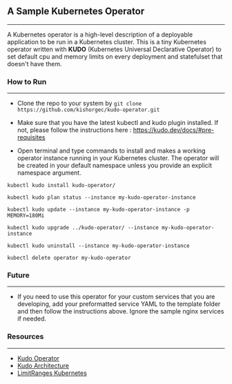 ## A Sample Kubernetes Operator
---
A Kubernetes operator is a high-level description of a deployable application to be run in a Kubernetes cluster. This is a tiny Kubernetes operator written with **KUDO** (Kubernetes Universal Declarative Operator) to set default cpu and memory limits on every deployment and statefulset that doesn't have them.

### How to Run
---

- Clone the repo to your system by `git clone https://github.com/kishorgec/kudo-operator.git`

- Make sure that you have the latest kubectl and kudo plugin installed. If not, please follow the instructions here : https://kudo.dev/docs/#pre-requisites

- Open terminal and type commands to install and makes a working operator instance running in your Kubernetes cluster. The operator will be created in your default namespace unless you provide an explicit namespace argument.

```
kubectl kudo install kudo-operator/

kubectl kudo plan status --instance my-kudo-operator-instance

kubectl kudo update --instance my-kudo-operator-instance -p MEMORY=180Mi

kubectl kudo upgrade ../kudo-operator/ --instance my-kudo-operator-instance

kubectl kudo uninstall --instance my-kudo-operator-instance

kubectl delete operator my-kudo-operator

```

### Future
---

- If you need to use this operator for your custom services that you are developing, add your preformatted service YAML to the template folder and then follow the instructions above. Ignore the sample nginx services if needed.

### Resources
---
  - [Kudo Operator](https://kudo.dev/docs/#create-your-first-operator)
  - [Kudo Architecture](https://kudo.dev/docs/architecture.html#architecture-diagram)
  - [LimitRanges Kubernetes](https://kubernetes.io/docs/concepts/policy/limit-range/)